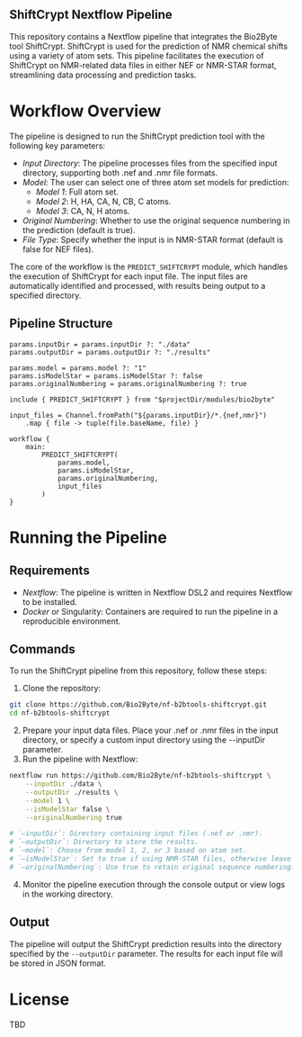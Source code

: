 ShiftCrypt Nextflow Pipeline
----------

This repository contains a Nextflow pipeline that integrates the Bio2Byte tool ShiftCrypt. ShiftCrypt is used for the prediction of NMR chemical shifts using a variety of atom sets. This pipeline facilitates the execution of ShiftCrypt on NMR-related data files in either NEF or NMR-STAR format, streamlining data processing and prediction tasks.

# Workflow Overview

The pipeline is designed to run the ShiftCrypt prediction tool with the following key parameters:

- *Input Directory*: The pipeline processes files from the specified input directory, supporting both .nef and .nmr file formats.
- *Model:* The user can select one of three atom set models for prediction:
  - *Model 1*: Full atom set.
  - *Model 2*: H, HA, CA, N, CB, C atoms.
  - *Model 3*: CA, N, H atoms.
- *Original Numbering*: Whether to use the original sequence numbering in the prediction (default is true).
- *File Type*: Specify whether the input is in NMR-STAR format (default is false for NEF files).

The core of the workflow is the `PREDICT_SHIFTCRYPT` module, which handles the execution of ShiftCrypt for each input file. The input files are automatically identified and processed, with results being output to a specified directory.

## Pipeline Structure

```
params.inputDir = params.inputDir ?: "./data"
params.outputDir = params.outputDir ?: "./results"

params.model = params.model ?: "1"
params.isModelStar = params.isModelStar ?: false
params.originalNumbering = params.originalNumbering ?: true

include { PREDICT_SHIFTCRYPT } from "$projectDir/modules/bio2byte"

input_files = Channel.fromPath("${params.inputDir}/*.{nef,nmr}")
    .map { file -> tuple(file.baseName, file) }

workflow {
    main:
        PREDICT_SHIFTCRYPT(
            params.model,
            params.isModelStar,
            params.originalNumbering,
            input_files
        )
}
```

# Running the Pipeline

## Requirements

- *Nextflow*: The pipeline is written in Nextflow DSL2 and requires Nextflow to be installed.
- *Docker* or Singularity: Containers are required to run the pipeline in a reproducible environment.

## Commands

To run the ShiftCrypt pipeline from this repository, follow these steps:

1.	Clone the repository:

```bash
git clone https://github.com/Bio2Byte/nf-b2btools-shiftcrypt.git
cd nf-b2btools-shiftcrypt
```

2.	Prepare your input data files. Place your .nef or .nmr files in the input directory, or specify a custom input directory using the --inputDir parameter.
3.	Run the pipeline with Nextflow:

```bash
nextflow run https://github.com/Bio2Byte/nf-b2btools-shiftcrypt \
    --inputDir ./data \
    --outputDir ./results \
    --model 1 \
    --isModelStar false \
    --originalNumbering true

# `–inputDir`: Directory containing input files (.nef or .nmr).
# `–outputDir`: Directory to store the results.
# `–model`: Choose from model 1, 2, or 3 based on atom set.
# `–isModelStar`: Set to true if using NMR-STAR files, otherwise leave as false for NEF files.
# `–originalNumbering`: Use true to retain original sequence numbering.
```

4.	Monitor the pipeline execution through the console output or view logs in the working directory.

## Output

The pipeline will output the ShiftCrypt prediction results into the directory specified by the `--outputDir` parameter. The results for each input file will be stored in JSON format.

# License

TBD

